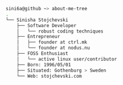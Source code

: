 ```bash
sini6a@github ~> about-me-tree
.
└── Sinisha Stojchevski
    ├── Software Developer
    │   └── robust coding techniques
    ├── Entrepreneur
    │   ├── founder at ctrl.mk
    │   └── founder at nodus.nu
    ├── FOSS Enthusiast
    │   └── active linux user/contributor
    ├── Born: 1996/05/01
    ├── Situated: Gothenburg > Sweden
    └── Web: stojchevski.com
```

<!--
**sini6a/sini6a** is a ✨ _special_ ✨ repository because its `README.md` (this file) appears on your GitHub profile.

Here are some ideas to get you started:

- 🔭 I’m currently working on ...
- 🌱 I’m currently learning ...
- 👯 I’m looking to collaborate on ...
- 🤔 I’m looking for help with ...
- 💬 Ask me about ...
- 📫 How to reach me: ...
- 😄 Pronouns: ...
- ⚡ Fun fact: ...
-->
